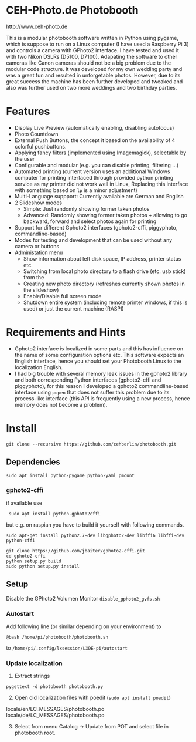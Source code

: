 # CEH-Photo.de Photobooth

http://www.ceh-photo.de

This is a modular photobooth software written in Python using pygame, which is suppose to run on a Linux computer (I have used a Raspberry Pi 3) and controls a camera with GPhoto2 interface. I have tested and used it with two Nikon DSLRs (D5100, D7100). Adapating the software to other cameras like Canon cameras should not be a big problem due to the modular code structure. It was developed for my own wedding party and was a great fun and resulted in unforgetable photos. However, due to its great success the machine has been further developed and tweaked and also was further used on two more weddings and two birthday parties.

# Features
- Display Live Preview (automatically enabling, disabling autofocus)
- Photo Countdown
- External Push Buttons, the concept it based on the availability of 4 colorful pushbuttons.
- Applying fancy filters (implemented using Imagemagick), selectable by the user
- Configurable and modular (e.g. you can disable printing, filtering ...)
- Automated printing (current version uses an additional Windows computer for printing interfaced through provided python printing service as my printer did not work well in Linux, Replacing this interface with something based on `lp` is a minor adjustment)
- Multi-Language suppport: Currently available are German and English
- 2 Slideshow modes
   - Simple: Just randomly showing former taken photos
   - Advanced: Randomly showing former taken photos + allowing to go backward, forward and select photos again for printing
- Support for different Gphoto2 interfaces (gphoto2-cffi, piggyphoto, commandline-based)
- Modes for testing and development that can be used without any camera or buttons
- Administation menu
  - Show information about left disk space, IP address, printer status etc.
  - Switching from local photo directory to a flash drive (etc. usb stick) from the 
  - Creating new photo directory (refreshes currently shown photos in the slideshow)
  - Enable/Disable full screen mode
  - Shutdown entire system (including remote printer windows, if this is used) or just the current machine (RASPI)

# Requirements and Hints
- Gphoto2 interface is localized in some parts and this has influence on the name of some configuration options etc. This software expects an English interface, hence you should set your Photobooth Linux to the localization English.
- I had big trouble with several memory leak issues in the gphoto2 library and both corresponding Python interfaces (gphoto2-cffi and piggyphoto), for this reason I developed a gphoto2 commandline-based interface using `popen` that does not suffer this problem due to its process-like interface (this API is frequently using a new process, hence memory does not become a problem).

# Install

```git clone --recursive https://github.com/cehberlin/photobooth.git```

## Dependencies

```sudo apt install python-pygame python-yaml pmount```

### gphoto2-cffi

if available use 

``` sudo apt install python-gphoto2cffi```

but e.g. on raspian you have to build it yourself with following commands.

```
sudo apt-get install python2.7-dev libgphoto2-dev libffi6 libffi-dev python-cffi

git clone https://github.com/jbaiter/gphoto2-cffi.git
cd gphoto2-cffi
python setup.py build
sudo python setup.py install
```

## Setup

Disable the GPhoto2 Volumen Monitor
```disable_gphoto2_gvfs.sh```

### Autostart

Add following line (or similar depending on your environment) to

`@bash /home/pi/photobooth/photobooth.sh`

to `/home/pi/.config/lxsession/LXDE-pi/autostart`

### Update localization

1. Extract strings
```
pygettext -d photobooth photobooth.py 

```

2. Open old localization files with poedit (`sudo apt install poedit`)

locale/en/LC_MESSAGES/photobooth.po
locale/de/LC_MESSAGES/photobooth.po

3. Select from menu Catalog -> Update from POT and select file in photobooth root.

